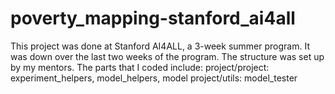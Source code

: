 # poverty_mapping-stanford_ai4all
 
This project was done at Stanford AI4ALL, a 3-week summer program. It was down over the last two weeks of the program. The structure was set up by my mentors. The parts that I coded include: 
  project/project: experiment_helpers, model_helpers, model
  project/utils: model_tester
